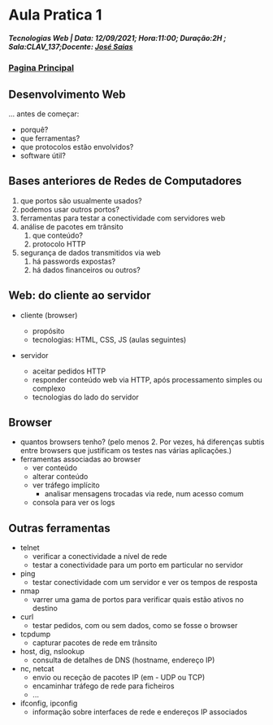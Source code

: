 # Aula Pratica 1  
##### *Tecnologias Web* | **Data:** 12/09/2021; **Hora**:11:00; **Duração**:2H ; **Sala**:CLAV_137;**Docente**: [José Saias](../#docentes)  
### [Pagina Principal](../)  

## Desenvolvimento Web
... antes de começar:

- porquê?
- que ferramentas?
- que protocolos estão envolvidos?
- software útil?


## Bases anteriores de Redes de Computadores
1. que portos são usualmente usados?
2. podemos usar outros portos?
3. ferramentas para testar a  conectividade com servidores web
4. análise de pacotes em trânsito
    1. que conteúdo?
    2. protocolo HTTP
5. segurança de dados transmitidos via web
    1. há passwords expostas?
    2. há dados financeiros ou outros?


## Web: do cliente ao servidor
- cliente (browser)
    - propósito
    - tecnologias: HTML, CSS, JS  (aulas seguintes)  

- servidor
    - aceitar pedidos HTTP
    - responder conteúdo web via HTTP, após processamento simples ou complexo
    - tecnologias do lado do servidor


## Browser
- quantos browsers tenho? (pelo menos 2. Por vezes, há diferenças subtis entre browsers que justificam os testes nas várias aplicações.)
- ferramentas associadas ao browser
    - ver conteúdo
    - alterar conteúdo
    - ver tráfego implícito
        - analisar mensagens trocadas via rede, num acesso comum
    - consola para ver os logs


## Outras ferramentas
- telnet
    - verificar a conectividade a nível de rede
    - testar a conectividade para um porto em particular no servidor
- ping
    - testar conectividade com um servidor e ver os tempos de resposta
- nmap
    - varrer uma gama de portos para verificar quais estão ativos no destino
- curl
    - testar pedidos, com ou sem dados, como se fosse o browser
- tcpdump
    - capturar pacotes de rede em trânsito
- host, dig, nslookup
    - consulta de detalhes de DNS (hostname, endereço IP)
- nc, netcat
    - envio ou receção de pacotes IP (em  - UDP ou TCP)
    - encaminhar tráfego de rede para ficheiros
    - ...
- ifconfig, ipconfig
    - informação sobre interfaces de rede e endereços IP associados
